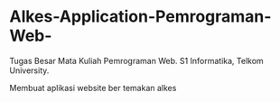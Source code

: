 # Alkes-Application-Pemrograman-Web-
Tugas Besar Mata Kuliah Pemrograman Web. S1 Informatika, Telkom University.

Membuat aplikasi website ber temakan alkes
